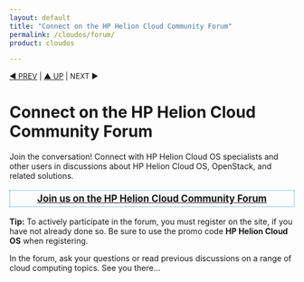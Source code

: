 ```yaml
---
layout: default
title: "Connect on the HP Helion Cloud Community Forum"
permalink: /cloudos/forum/
product: cloudos

---
```



<p style="font-size: small;"> <a href="/cloudos/">&#9664; PREV</a> | <a href="/cloudos/">&#9650; UP</a> | NEXT &#9654; </p>

# Connect on the HP Helion Cloud Community Forum

Join the conversation! Connect with HP Helion Cloud OS specialists and other users in discussions about HP Helion Cloud OS, OpenStack, and related solutions.  

<p style="border: 1px dotted #1796D3; padding: 4px 4px 4px 4px; font-weight:bold; font-size:larger; text-align:center;"><a href="http://community.hpcloud.com/forum" target="forum"> Join us on the HP Helion Cloud Community Forum </a> </p>

**Tip:** To actively participate in the forum, you must register on the site, if you have not already done so. Be sure to use the promo code **HP Helion Cloud OS** when registering.

In the forum, ask your questions or read previous discussions on a range of cloud computing topics. See you there...
